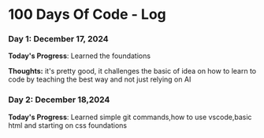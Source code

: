 # 100 Days Of Code - Log

### Day 1: December 17, 2024 
**Today's Progress**: Learned the foundations 

**Thoughts:** it's pretty good, it challenges the basic of idea on how to learn to code by teaching the best way and not just relying on AI

### Day 2: December 18,2024
**Today's Progress**: Learned simple git commands,how to use vscode,basic html and starting on css foundations


